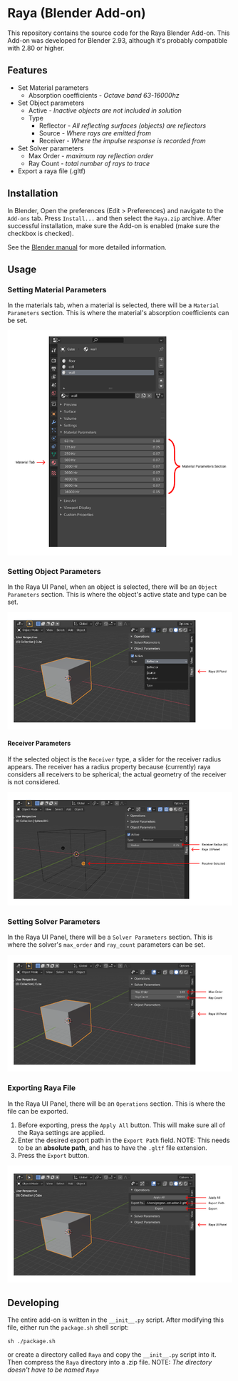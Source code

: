# Raya (Blender Add-on)

This repository contains the source code for the Raya Blender Add-on. This Add-on was developed for Blender 2.93, although it's probably compatible with 2.80 or higher.

## Features

- Set Material parameters
  - Absorption coefficients - _Octave band 63-16000hz_
- Set Object parameters
  - Active - _Inactive objects are not included in solution_
  - Type
    - Reflector - _All reflecting surfaces (objects) are reflectors_
    - Source - _Where rays are emitted from_
    - Receiver - _Where the impulse response is recorded from_
- Set Solver parameters
  - Max Order - _maximum ray reflection order_
  - Ray Count - _total number of rays to trace_
- Export a raya file (.gltf)

## Installation

In Blender, Open the preferences (Edit > Preferences) and navigate to the `Add-ons` tab. Press `Install...` and then select the `Raya.zip` archive. After successful installation, make sure the Add-on is enabled (make sure the checkbox is checked).

See the [Blender manual](https://docs.blender.org/manual/en/latest/editors/preferences/addons.html#installing-add-ons) for more detailed information.

## Usage

### Setting Material Parameters

In the materials tab, when a material is selected, there will be a `Material Parameters` section. This is where the material's absorption coefficients can be set.

![Material parameters figure](/doc/material-parameters.png)

### Setting Object Parameters

In the Raya UI Panel, when an object is selected, there will be an `Object Parameters` section. This is where the object's active state and type can be set.

![Object parameters figure](/doc/object-parameters.png)

#### Receiver Parameters

If the selected object is the `Receiver` type, a slider for the receiver radius appears. The receiver has a radius property because (currently) raya considers all receivers to be spherical; the actual geometry of the receiver is not considered.

![Object parameters figure](/doc/receiver-parameters.png)


### Setting Solver Parameters

In the Raya UI Panel, there will be a `Solver Parameters` section. This is where the solver's `max_order` and `ray_count` parameters can be set.

![Object parameters figure](/doc/solver-parameters.png)

### Exporting Raya File

In the Raya UI Panel, there will be an `Operations` section. This is where the file can be exported. 

1. Before exporting, press the `Apply All` button. This will make sure all of the Raya settings are applied.
2. Enter the desired export path in the `Export Path` field. NOTE: This needs to be an __absolute path__, and has to have the `.gltf` file extension.
3. Press the `Export` button.

![Object parameters figure](/doc/operations.png)

## Developing

The entire add-on is written in the `__init__.py` script. After modifying this file, either run the `package.sh` shell script:

```shell
sh ./package.sh
```

or create a directory called `Raya` and copy the `__init__.py` script into it. Then compress the `Raya` directory into a .zip file. NOTE: _The directory doesn't have to be named `Raya`_